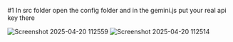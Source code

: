 #1 In src folder open the config folder and in the gemini.js put your real api key there




![Screenshot 2025-04-20 112559](https://github.com/user-attachments/assets/0e3ce3c5-10fb-4f50-b9d4-7b4ac42df241)
![Screenshot 2025-04-20 112514](https://github.com/user-attachments/assets/ebd47793-7073-4761-8e9e-1ee28ec31173)
